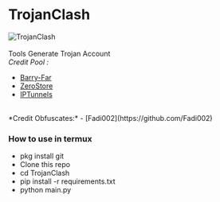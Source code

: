 # TrojanClash
<img title="TrojanClash" src="https://i.ibb.co.com/SQQ4KNt/image.png"><br><br>
Tools Generate Trojan Account<br>
*Credit Pool :*
- [Barry-Far](https://github.com/barry-far)
- [ZeroStore](https://vmesscf.zerostore.web.id)
- [IPTunnels](https://www.iptunnels.com)
<br>
*Credit Obfuscates:*
- [Fadi002](https://github.com/Fadi002)

### How to use in termux
* pkg install git
* Clone this repo
* cd TrojanClash
* pip install -r requirements.txt
* python main.py